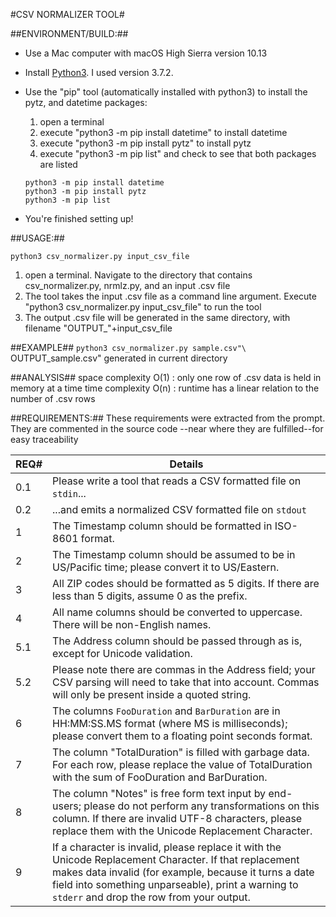 #CSV NORMALIZER TOOL#

##ENVIRONMENT/BUILD:##
- Use a Mac computer with macOS High Sierra version 10.13
- Install [Python3](https://www.python.org/downloads/). I used version 3.7.2. 
- Use the "pip" tool (automatically installed with python3) to install the pytz, and datetime packages:
	
	1. open a terminal
	2. execute "python3 -m pip install datetime" to install datetime
	3. execute "python3 -m pip install pytz" to install pytz
	4. execute "python3 -m pip list" and check to see that both packages are listed

	```
	python3 -m pip install datetime
	python3 -m pip install pytz
	python3 -m pip list
	```
- You're finished setting up!

##USAGE:##
```
python3 csv_normalizer.py input_csv_file
```

1. open a terminal. Navigate to the directory that contains csv_normalizer.py, nrmlz.py, and an input .csv file
2. The tool takes the input .csv file as a command line argument. Execute "python3 csv_normalizer.py input_csv_file" to run the tool
3. The output .csv file will be generated in the same directory, with filename "OUTPUT_"+input_csv_file

##EXAMPLE##
	```
	python3 csv_normalizer.py sample.csv"\
	``` 
OUTPUT_sample.csv" generated in current directory

##ANALYSIS##
space complexity O(1) : only one row of .csv data is held in memory at a time
time  complexity O(n) : runtime has a linear relation to the number of .csv rows

##REQUIREMENTS:##
These requirements were extracted from the prompt. 
They are commented in the source code --near where they are fulfilled--for easy traceability

REQ# | Details
-----|-----------------
0.1  | Please write a tool that reads a CSV formatted file on `stdin`... 
0.2  | ...and emits a normalized CSV formatted file on `stdout`
1    | The Timestamp column should be formatted in ISO-8601 format.
2    | The Timestamp column should be assumed to be in US/Pacific time; please convert it to US/Eastern.
3    | All ZIP codes should be formatted as 5 digits. If there are less than 5 digits, assume 0 as the prefix.
4    | All name columns should be converted to uppercase. There will be non-English names.
5.1  | The Address column should be passed through as is, except for Unicode validation. 
5.2  | Please note there are commas in the Address field; your CSV parsing will need to take that into account. Commas will only be present inside a quoted string.
6    | The columns `FooDuration` and `BarDuration` are in HH:MM:SS.MS format (where MS is milliseconds); please convert them to a floating point seconds format.
7    | The column "TotalDuration" is filled with garbage data. For each row, please replace the value of TotalDuration with the sum of FooDuration and BarDuration.
8    | The column "Notes" is free form text input by end-users; please do not perform any transformations on this column. If there are invalid UTF-8 characters, please replace them with the Unicode Replacement Character.
9    | If a character is invalid, please replace it with the Unicode Replacement Character.  If that replacement makes data invalid (for example, because it turns a date field into something unparseable), print a warning to `stderr` and drop the row from your output.
